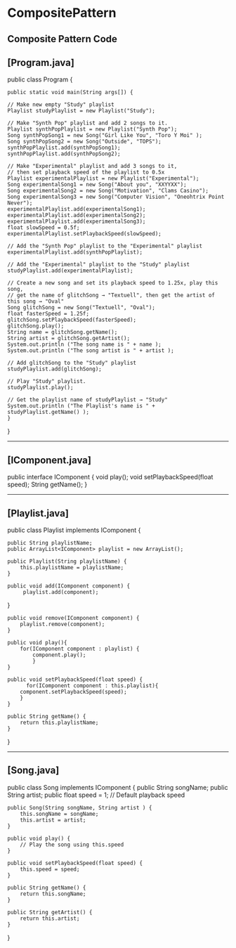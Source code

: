 # CompositePattern
Composite Pattern Code
--------------------
[Program.java]
--------------------
public class Program {

	public static void main(String args[]) {
	
	// Make new empty "Study" playlist 
	Playlist studyPlaylist = new Playlist("Study");		

	// Make "Synth Pop" playlist and add 2 songs to it.
	Playlist synthPopPlaylist = new Playlist("Synth Pop");
	Song synthPopSong1 = new Song("Girl Like You", "Toro Y Moi" );
	Song synthPopSong2 = new Song("Outside", "TOPS");
	synthPopPlaylist.add(synthPopSong1);
	synthPopPlaylist.add(synthPopSong2);

	// Make "Experimental" playlist and add 3 songs to it, 
	// then set playback speed of the playlist to 0.5x
	Playlist experimentalPlaylist = new Playlist("Experimental");		
	Song experimentalSong1 = new Song("About you", "XXYYXX");
	Song experimentalSong2 = new Song("Motivation", "Clams Casino");	
	Song experimentalSong3 = new Song("Computer Vision", "Oneohtrix Point Never");
	experimentalPlaylist.add(experimentalSong1);
	experimentalPlaylist.add(experimentalSong2);
	experimentalPlaylist.add(experimentalSong3);
	float slowSpeed = 0.5f;
	experimentalPlaylist.setPlaybackSpeed(slowSpeed);
	
	// Add the "Synth Pop" playlist to the "Experimental" playlist
	experimentalPlaylist.add(synthPopPlaylist);

	// Add the "Experimental" playlist to the "Study" playlist
	studyPlaylist.add(experimentalPlaylist);

	// Create a new song and set its playback speed to 1.25x, play this song, 
	// get the name of glitchSong → "Textuell", then get the artist of this song → "Oval"
	Song glitchSong = new Song("Textuell", "Oval");
	float fasterSpeed = 1.25f;
	glitchSong.setPlaybackSpeed(fasterSpeed);
	glitchSong.play(); 
	String name = glitchSong.getName(); 
	String artist = glitchSong.getArtist(); 
	System.out.println ("The song name is " + name );
	System.out.println ("The song artist is " + artist );

	// Add glitchSong to the "Study" playlist
	studyPlaylist.add(glitchSong);

	// Play "Study" playlist.
	studyPlaylist.play(); 

	// Get the playlist name of studyPlaylist → "Study"
	System.out.println ("The Playlist's name is " + studyPlaylist.getName() );
	}
}

--------------------
[IComponent.java]
--------------------
public interface IComponent {
	void play();
	void setPlaybackSpeed(float speed);
	String getName();
}

--------------------
[Playlist.java]
--------------------
public class Playlist implements IComponent {

	public String playlistName;
	public ArrayList<IComponent> playlist = new ArrayList();

	public Playlist(String playlistName) {
		this.playlistName = playlistName;
	}

	public void add(IComponent component) {
   		 playlist.add(component);
}

	public void remove(IComponent component) {
		playlist.remove(component);
	}
	
	public void play(){
		for(IComponent component : playlist) {
			component.play();
	    	}
	}

	public void setPlaybackSpeed(float speed) {
	      for(IComponent component : this.playlist){
		component.setPlaybackSpeed(speed);
	    }
	}

	public String getName() {
	    return this.playlistName;
	}
}

--------------------
[Song.java]
--------------------
public class Song implements IComponent {
	public String songName;
	public String artist;
	public float speed = 1; // Default playback speed

	public Song(String songName, String artist ) {
		this.songName = songName;
		this.artist = artist; 
	}

	public void play() {
		// Play the song using this.speed
	}

	public void setPlaybackSpeed(float speed) {
		this.speed = speed;
	}

	public String getName() {
		return this.songName;
	}

	public String getArtist() {
		return this.artist;
	}
}
